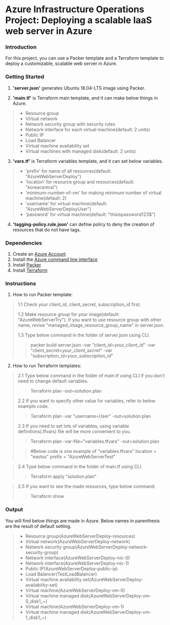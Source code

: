 # Azure Infrastructure Operations Project: Deploying a scalable IaaS web server in Azure

### Introduction
For this project, you can use a Packer template and a Terraform template to deploy a customizable, scalable web server in Azure.

### Getting Started
1. **'server.json'** generates Ubuntu 18.04-LTS image using Packer. 

2. **'main.tf'** is Terraform main template, and it can make below things in Azure.
> - Resource group
> - Virtual network
> - Network security group with security rules
> - Network interface for each virtual machine(default: 2 units)
> - Public IP
> - Load Balancer
> - Virtual machine availability set
> - Virtual machines with managed disk(default: 2 units)

3. **'vars.tf'** is Terraform variables template, and it can set below variables.
> - 'prefix' for name of all resources(default: "AzureWebServerDeploy")
> - 'location' for resource group and resources(default: "koreacentral")
> - 'minimum-number-of-vm' for making minimum number of virtual machine(default: 2)
> - 'username' for virtual machine(default: "AzureWebServerDeployUser")
> - 'password' for virtual machine(default: "thisispassword123$") 

4. **'tagging-policy.rule.json'** can define policy to deny the creation of resources that do not have tags.

### Dependencies
1. Create an [Azure Account](https://portal.azure.com) 
2. Install the [Azure command line interface](https://docs.microsoft.com/en-us/cli/azure/install-azure-cli?view=azure-cli-latest)
3. Install [Packer](https://www.packer.io/downloads)
4. Install [Terraform](https://www.terraform.io/downloads.html)

### Instructions
1. How to run Packer template:
> 1.1 Check your client_id, client_secret, subscription_id first.
>
> 1.2 Make resource group for your image(default: "AzureWebServerTry").
>     If you want to use resource group with other name, revise "managed_image_resource_group_name" in server.json.
>
> 1.3 Type below command in the folder of server.json using CLI.
> > packer build server.json -var "client_id=*your_client_id*" -var "client_secret=*your_client_secret*" -var "subscription_id=*your_subscription_id*"

2. How to run Terraform templates:
> 2.1 Type below command in the folder of main.tf using CLI if you don't need to change default variables.
> > Terraform plan -out=solution.plan
>
> 2.2 If you want to specify other value for variables, refer to below example code.
> > Terraform plan -var "username=User" -out=solution.plan
>
> 2.3 If you need to set lots of variables, using variable definitions(.tfvars) file will be more convenient to you.
> > Terraform plan -var-file="variables.tfvars" -out=solution.plan
>
> > #Below code is one example of "variables.tfvars"
> > location = "eastus"
> > prefix = "AzureWebServerTest"

> 2.4 Type below command in the folder of main.tf using CLI.
> > Terraform apply "solution.plan"

> 2.5 If you want to see the made resources, type below command.
> > Terraform show

### Output
You will find below things are made in Azure. Below names in parenthesis are the result of default setting.  
> - Resource group(AzureWebServerDeploy-resources)
> - Virtual network(AzureWebServerDeploy-network)
> - Network security group(AzureWebServerDeploy-network-security-group)
> - Network interface(AzureWebServerDeploy-nic-0)
> - Network interface(AzureWebServerDeploy-nic-1)
> - Public IP(AzureWebServerDeploy-public-ip)
> - Load Balancer(TestLoadBalancer)
> - Virtual machine availability set(AzureWebServerDeploy-availability-set)
> - Virtual machine(AzureWebServerDeploy-vm-0)
> - Virtual machine managed disk(AzureWebServerDeploy-vm-0_disk1_~)
> - Virtual machine(AzureWebServerDeploy-vm-1)
> - Virtual machine managed disk(AzureWebServerDeploy-vm-1_disk1_~)

